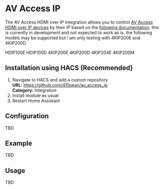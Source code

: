 AV Access IP
============
The AV Access HDMI over IP Integration allows you to control [AV Access HDMI over IP devices](https://www.avaccess.com/product-category/av-over-ip/) by their IP based on the [following documentation](https://avaccess.com/eu/wp-content/uploads/2023/10/API-Command-Guide_HDIP1004KIP2xx-Series-V1.0.3.pdf). this is currently in development and not expected to work as is. the following models may be supported but i am only testing with 4KIP200E and 4KIP200D.

HDIP100E 
HDIP100D 
4KIP200E 
4KIP200D 
4KIP204E 
4KIP200M 

## Installation using HACS (Recommended)
1. Navigate to HACS and add a custom repository  
    **URL:** https://github.com/410sean/av_access_ip  
    **Category:** Integration
2. Install module as usual
3. Restart Home Assistant

## Configuration
TBD
## Example
TBD
## Usage
TBD
